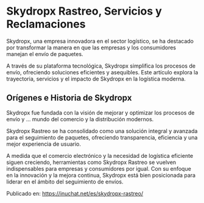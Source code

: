 # Skydropx Rastreo, Servicios y Reclamaciones

<!-- wp:paragraph -->
<p>Skydropx, una empresa innovadora en el sector logístico, se ha destacado por transformar la manera en que las empresas y los consumidores manejan el envío de paquetes.</p>
<!-- /wp:paragraph -->

<!-- wp:paragraph -->
<p>A través de su plataforma tecnológica, Skydropx simplifica los procesos de envío, ofreciendo soluciones eficientes y asequibles. Este artículo explora la trayectoria, servicios y el impacto de Skydropx en la logística moderna.</p>
<!-- /wp:paragraph -->

<!-- wp:heading -->
<h2>Orígenes e Historia de Skydropx</h2>
<!-- /wp:heading -->

<!-- wp:paragraph -->
<p>Skydropx fue fundada con la visión de mejorar y optimizar los procesos de envío y ...  mundo del comercio y la distribución modernos.</p>
<!-- /wp:paragraph -->

<!-- wp:paragraph -->
<p>Skydropx Rastreo se ha consolidado como una solución integral y avanzada para el seguimiento de paquetes, ofreciendo transparencia, eficiencia y una mejor experiencia de usuario. </p>
<!-- /wp:paragraph -->

<!-- wp:paragraph -->
<p>A medida que el comercio electrónico y la necesidad de logística eficiente siguen creciendo, herramientas como Skydropx Rastreo se vuelven indispensables para empresas y consumidores por igual. Con su enfoque en la innovación y la mejora continua, Skydropx está bien posicionada para liderar en el ámbito del seguimiento de envíos.</p>
<!-- /wp:paragraph -->

Publicado en: https://inuchat.net/es/skydropx-rastreo/